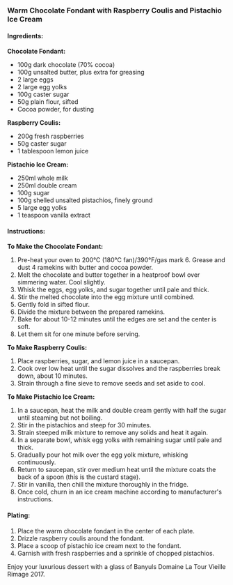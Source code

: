 ### Warm Chocolate Fondant with Raspberry Coulis and Pistachio Ice Cream

#### Ingredients:

**Chocolate Fondant:**
- 100g dark chocolate (70% cocoa)
- 100g unsalted butter, plus extra for greasing
- 2 large eggs
- 2 large egg yolks
- 100g caster sugar
- 50g plain flour, sifted
- Cocoa powder, for dusting

**Raspberry Coulis:**
- 200g fresh raspberries
- 50g caster sugar
- 1 tablespoon lemon juice

**Pistachio Ice Cream:**
- 250ml whole milk
- 250ml double cream
- 100g sugar
- 100g shelled unsalted pistachios, finely ground
- 5 large egg yolks
- 1 teaspoon vanilla extract

#### Instructions:

**To Make the Chocolate Fondant:**
1. Pre-heat your oven to 200°C (180°C fan)/390°F/gas mark 6. Grease and dust 4 ramekins with butter and cocoa powder.
2. Melt the chocolate and butter together in a heatproof bowl over simmering water. Cool slightly.
3. Whisk the eggs, egg yolks, and sugar together until pale and thick.
4. Stir the melted chocolate into the egg mixture until combined.
5. Gently fold in sifted flour.
6. Divide the mixture between the prepared ramekins.
7. Bake for about 10-12 minutes until the edges are set and the center is soft.
8. Let them sit for one minute before serving.

**To Make Raspberry Coulis:**
1. Place raspberries, sugar, and lemon juice in a saucepan.
2. Cook over low heat until the sugar dissolves and the raspberries break down, about 10 minutes.
3. Strain through a fine sieve to remove seeds and set aside to cool.

**To Make Pistachio Ice Cream:**
1. In a saucepan, heat the milk and double cream gently with half the sugar until steaming but not boiling.
2. Stir in the pistachios and steep for 30 minutes.
3. Strain steeped milk mixture to remove any solids and heat it again.
4. In a separate bowl, whisk egg yolks with remaining sugar until pale and thick.
5. Gradually pour hot milk over the egg yolk mixture, whisking continuously.
6. Return to saucepan, stir over medium heat until the mixture coats the back of a spoon (this is the custard stage).
7. Stir in vanilla, then chill the mixture thoroughly in the fridge.
8. Once cold, churn in an ice cream machine according to manufacturer's instructions.

#### Plating:
1. Place the warm chocolate fondant in the center of each plate.
2. Drizzle raspberry coulis around the fondant.
3. Place a scoop of pistachio ice cream next to the fondant.
4. Garnish with fresh raspberries and a sprinkle of chopped pistachios.

Enjoy your luxurious dessert with a glass of Banyuls Domaine La Tour Vieille Rimage 2017.